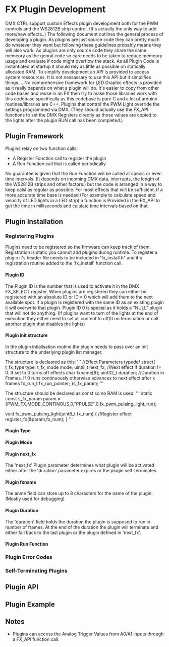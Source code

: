 # FX Plugin Development
DMX CTRL support custom Effects plugin development both for the PWM controls and the WS2812B strip control. (It's actually the only way to add more/new effects..)
The following document outlines the general process of developing a plugin. 
As plugins are just source code they can pretty much do whatever they want but following these guidelines probably means they will also work.
As plugins are only source code they share the same memeory as the genral code so care needs to be taken to reduce memeory usage and evaluate if code might overflow the stack.
As all Plugin Code is instantiated at startup it should rely as little as possible on statically allocated RAM. 
To simplify development an API is provided to access system ressources. It is not nessassary to use this API but it simplifies things....
No comprehensive framework for LED Graphic effects is provided as it really depends on what a plugin will do. It's easier to copy from other code bases and reuse in an FX then try to make those libraries work with this codebase specifically as this codebase is pure C and a lot of arduino routines/libraries are C++.
Plugins that control the PWM Light override the settings programmed via DMX. (They should actually use the FX_API functions to set the DMX Registers directly as those values are copied to the lights after the plugin RUN call has been completed.)

## Plugin Framework
Plugins relay on two function calls:
- A Register Function call to register the plugin
- A Run Function call that is called periodically

No guarantee is given that the Run Function will be called at specic or even time intervals. (It depends on incoming DMX data, interrupts, the length of the WS2812B strips and other factors.) but the code is arranged in a way to keep calsl as regular as possible. For most effects that will be sufficient.
If a more accurate time base is needed (For example to calculate speed and velocity of LED lights in a LED strip) a function is Provided in the FX_API to get the time in milliseconds and calulate time intervals based on that.

## Plugin Installation
### Registering Plugins
Plugins need to be registered so the firmware can keep track of them. Registration is static you cannot add plugins during runtime.
To register a plugin it's header file needs to be included in 'fx_install.h" and it's registration routine added to the 'fx_install' function call.

#### Plugin ID
The Plugin ID is the number that is used to activate it in the DMX FX_SELECT register. When plugins are registered they can either be registered with an absolute ID or ID = 0 which will add them to the next available spot.
If a plugin is registered with the same ID as an existing plugin it will overwrite that plugin.
Plugin ID 0 is special as it holds a "NULL" plugin that will not do anything.
(If plugins want to turn of the lights at the end of execution they either need to set all content to off/0 on termination or call another plugin that disables the lights)

#### Plugin init structure
In the plugin intialisation routine the plugin needs to pass over an init structure to the underlying plugin list manager.

The structure is declasred as this:
'''
//Effect Parameters
typedef struct{
	t_fx_type type;
	t_fx_mode mode;
	uint8_t	  next_fx;	//Next effect if duration != 0. If set to 0 turns off effects
	char      fxname[9];
	uint32_t  duration;   //Duration in Frames. If 0 runs continuously otherwise advances to next effect after x frames
	fx_run_t fx_run_pointer;
}s_fx_param;
'''

The structure should be declared as const so no RAM is used.
'''
static const s_fx_param param = {PWM_FX,MODE_CONTINOUS,0,"PPULSE",0,fx_pwm_pulsing_light_run};

void fx_pwm_pulsing_light(uint8_t fx_num)
{
	//Register effect
	register_fx(&param,fx_num);
}
'''

#### Plugin Type

#### Plugin Mode

#### Plugin next_fx
The 'next_fx' Plugin parameter determines what plugin will be activated either after the 'duration' parameter expires or the plugin self-terminates.

#### Plugin fxname
The anme field can store up to 8 characters for the name of the plugin. (Mostly used for debugging)

#### Plugin Duration
The 'duration' field holds the duration the plugin is supposed to run in number of frames. At the end of the duration the plugin will terminate and either fall back to the last plugin or the plugin defined in 'next_fx'.

#### Plugin Run Function

### Plugin Error Codes
### Self-Terminating Plugins


## Plugin API
## Plugin Example

## Notes
- Plugins can access the Analog Trigger Values from A0/A1 inputs through a FX_API function call. 
